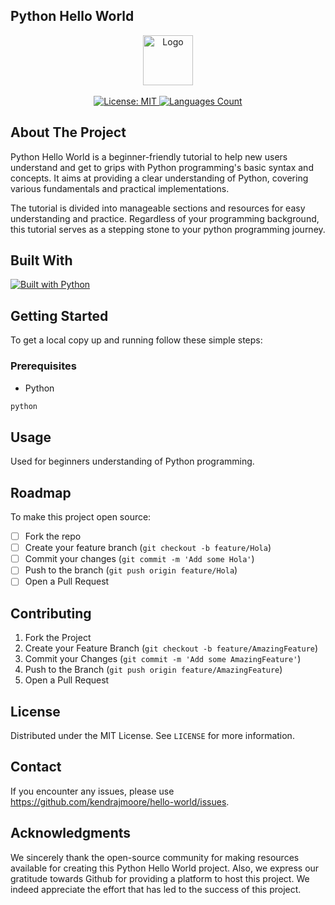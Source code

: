 ## Python Hello World

<p align="center">
    <a href="https://github.com/kendrajmoore/hello-world/">
        <img src="https://i.ibb.co/JQYC7Wf/c29e9eaebfea.png" alt="Logo" width="80" height="80">
    </a>
    <br />
    <br />
    <a href="https://badgen.net/github/license/micromatch/micromatch/">
        <img src="https://badgen.net/badge/license/MIT/blue" alt="License: MIT">
    </a>
    <a href="https://img.shields.io/github/languages/count/kendrajmoore/hello-world">
        <img src="https://img.shields.io/github/languages/count/kendrajmoore/hello-world" alt="Languages Count">
    </a>
</p>

## About The Project

Python Hello World is a beginner-friendly tutorial to help new users understand and get to grips with Python programming's basic syntax and concepts. It aims at providing a clear understanding of Python, covering various fundamentals and practical implementations. 

The tutorial is divided into manageable sections and resources for easy understanding and practice. Regardless of your programming background, this tutorial serves as a stepping stone to your python programming journey. 

## Built With 
<a href="https://www.python.org/">
    <img src="https://img.shields.io/badge/Built%20with-Python-blue" alt="Built with Python">
</a>

## Getting Started 

To get a local copy up and running follow these simple steps:

### Prerequisites 

* Python
```sh
python
```

## Usage 

Used for beginners understanding of Python programming. 

## Roadmap 

To make this project open source:
- [ ] Fork the repo
- [ ] Create your feature branch (`git checkout -b feature/Hola`)
- [ ] Commit your changes (`git commit -m 'Add some Hola'`)
- [ ] Push to the branch (`git push origin feature/Hola`)
- [ ] Open a Pull Request

## Contributing 

1. Fork the Project
2. Create your Feature Branch (`git checkout -b feature/AmazingFeature`)
3. Commit your Changes (`git commit -m 'Add some AmazingFeature'`)
4. Push to the Branch (`git push origin feature/AmazingFeature`)
5. Open a Pull Request

## License

Distributed under the MIT License. See `LICENSE` for more information. 

## Contact 

If you encounter any issues, please use https://github.com/kendrajmoore/hello-world/issues.

## Acknowledgments 

We sincerely thank the open-source community for making resources available for creating this Python Hello World project. Also, we express our gratitude towards Github for providing a platform to host this project. We indeed appreciate the effort that has led to the success of this project.
